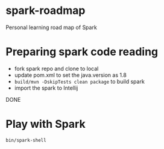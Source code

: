 # spark-roadmap
Personal learning road map of Spark

# Preparing spark code reading
* fork spark repo and clone to local
* update pom.xml to set the java.version as 1.8
* `build/mvn -DskipTests clean package` to build spark
* import the spark to Intellij 

DONE 

# Play with Spark

```bash
bin/spark-shell

```
